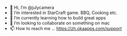 - 👋 Hi, I’m @julycamera
- 👀 I’m interested in StarCraft game. BBQ, Cooking etc.
- 🌱 I’m currently learning how to build great apps
- 💞️ I’m looking to collaborate on something on mac
- 📫 How to reach me ... https://zh.okaapps.com/support

<!---
julycamera/julycamera is a ✨ special ✨ repository because its `README.md` (this file) appears on your GitHub profile.
You can click the Preview link to take a look at your changes.
--->
